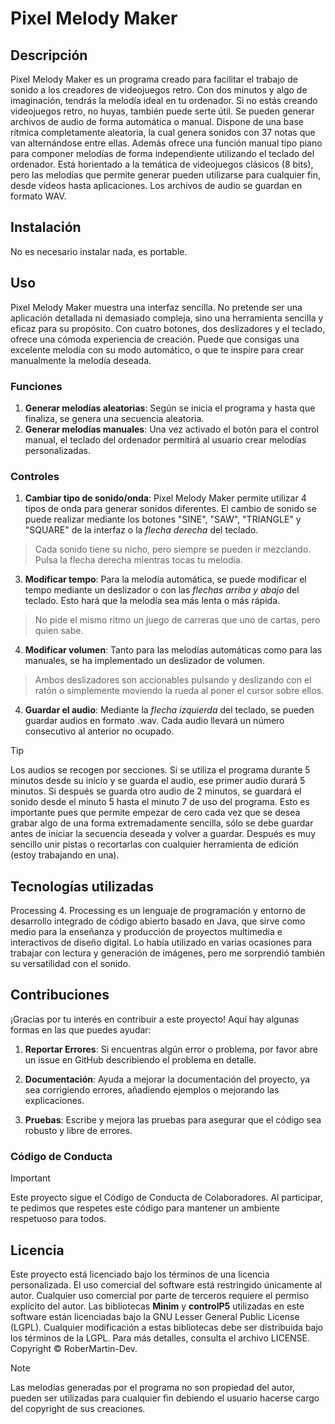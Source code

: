 # Pixel Melody Maker

## Descripción
Pixel Melody Maker es un programa creado para facilitar el trabajo de sonido a los creadores de videojuegos retro. Con dos minutos y algo de imaginación, tendrás la melodía ideal en tu ordenador. Si no estás creando videojuegos retro, no huyas, también puede serte útil. Se pueden generar archivos de audio de forma automática o manual. Dispone de una base rítmica completamente aleatoria, la cual genera sonidos con 37 notas que van alternándose entre ellas. Además ofrece una función manual tipo piano para componer melodías de forma independiente utilizando el teclado del ordenador. Está horientado a la temática de videojuegos clásicos (8 bits), pero las melodías que permite generar pueden utilizarse para cualquier fin, desde vídeos hasta aplicaciones. Los archivos de audio se guardan en formato WAV.

## Instalación
No es necesario instalar nada, es portable.

## Uso
Pixel Melody Maker muestra una interfaz sencilla. No pretende ser una aplicación detallada ni demasiado compleja, sino una herramienta sencilla y eficaz para su propósito. Con cuatro botones, dos deslizadores y el teclado, ofrece una cómoda experiencia de creación. Puede que consigas una excelente melodía con su modo automático, o que te inspire para crear manualmente la melodía deseada.

### Funciones
1. **Generar melodías aleatorias**: Según se inicia el programa y hasta que finaliza, se genera una secuencia aleatoria.
2. **Generar melodías manuales**: Una vez activado el botón para el control manual, el teclado del ordenador permitirá al usuario crear melodías personalizadas.

### Controles
1. **Cambiar tipo de sonido/onda**: Pixel Melody Maker permite utilizar 4 tipos de onda para generar sonidos diferentes. El cambio de sonido se puede realizar mediante los botones "SINE", "SAW", "TRIANGLE" y "SQUARE" de la interfaz o la *flecha derecha* del teclado.
> Cada sonido tiene su nicho, pero siempre se pueden ir mezclando. Pulsa la flecha derecha mientras tocas tu melodía.
3. **Modificar tempo**: Para la melodía automática, se puede modificar el tempo mediante un deslizador o con las *flechas arriba y abajo* del teclado. Esto hará que la melodía sea más lenta o más rápida.
> No pide el mismo ritmo un juego de carreras que uno de cartas, pero quien sabe.
4. **Modificar volumen**: Tanto para las melodías automáticas como para las manuales, se ha implementado un deslizador de volumen.
> Ambos deslizadores son accionables pulsando y deslizando con el ratón o simplemente moviendo la rueda al poner el cursor sobre ellos.
4. **Guardar el audio**: Mediante la *flecha izquierda* del teclado, se pueden guardar audios en formato .wav. Cada audio llevará un número consecutivo al anterior no ocupado.
> [!TIP]
> Los audios se recogen por secciones. Si se utiliza el programa durante 5 minutos desde su inicio y se guarda el audio, ese primer audio durará 5 minutos. Si después se guarda otro audio de 2 minutos, se guardará el sonido desde el minuto 5 hasta el minuto 7 de uso del programa. Esto es importante pues que permite empezar de cero cada vez que se desea grabar algo de una forma extremadamente sencilla, sólo se debe guardar antes de iniciar la secuencia deseada y volver a guardar. Después es muy sencillo unir pistas o recortarlas con cualquier herramienta de edición (estoy trabajando en una).

## Tecnologías utilizadas
Processing 4. Processing es un lenguaje de programación y entorno de desarrollo integrado de código abierto basado en Java, que sirve como medio para la enseñanza y producción de proyectos multimedia e interactivos de diseño digital. Lo había utilizado en varias ocasiones para trabajar con lectura y generación de imágenes, pero me sorprendió también su versatilidad con el sonido.

## Contribuciones
¡Gracias por tu interés en contribuir a este proyecto! Aquí hay algunas formas en las que puedes ayudar:

1. **Reportar Errores**: Si encuentras algún error o problema, por favor abre un issue en GitHub describiendo el problema en detalle.

2. **Documentación**: Ayuda a mejorar la documentación del proyecto, ya sea corrigiendo errores, añadiendo ejemplos o mejorando las explicaciones.

3. **Pruebas**: Escribe y mejora las pruebas para asegurar que el código sea robusto y libre de errores.

### Código de Conducta
> [!IMPORTANT] 
Este proyecto sigue el Código de Conducta de Colaboradores. Al participar, te pedimos que respetes este código para mantener un ambiente respetuoso para todos.

## Licencia
Este proyecto está licenciado bajo los términos de una licencia personalizada. El uso comercial del software está restringido únicamente al autor. Cualquier uso comercial por parte de terceros requiere el permiso explícito del autor. Las bibliotecas **Minim** y **controlP5** utilizadas en este software están licenciadas bajo la GNU Lesser General Public License (LGPL). Cualquier modificación a estas bibliotecas debe ser distribuida bajo los términos de la LGPL. Para más detalles, consulta el archivo LICENSE. Copyright © RoberMartin-Dev.
> [!NOTE] 
> Las melodías generadas por el programa no son propiedad del autor, pueden ser utilizadas para cualquier fin debiendo el usuario hacerse cargo del copyright de sus creaciones.
